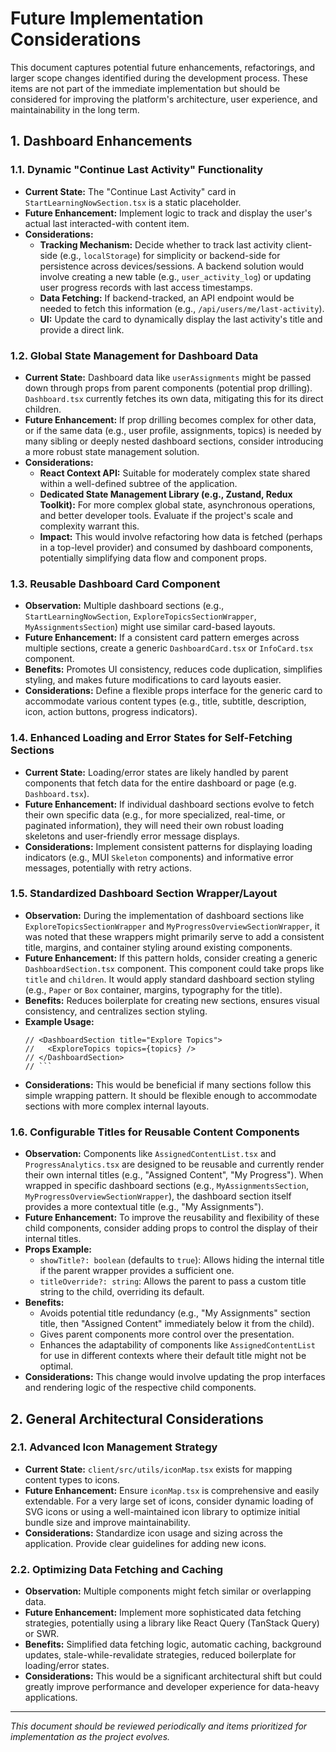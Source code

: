 # Future Implementation Considerations

This document captures potential future enhancements, refactorings, and larger scope changes identified during the development process. These items are not part of the immediate implementation but should be considered for improving the platform's architecture, user experience, and maintainability in the long term.

## 1. Dashboard Enhancements

### 1.1. Dynamic "Continue Last Activity" Functionality
*   **Current State:** The "Continue Last Activity" card in `StartLearningNowSection.tsx` is a static placeholder.
*   **Future Enhancement:** Implement logic to track and display the user's actual last interacted-with content item.
*   **Considerations:**
    *   **Tracking Mechanism:** Decide whether to track last activity client-side (e.g., `localStorage`) for simplicity or backend-side for persistence across devices/sessions. A backend solution would involve creating a new table (e.g., `user_activity_log`) or updating user progress records with last access timestamps.
    *   **Data Fetching:** If backend-tracked, an API endpoint would be needed to fetch this information (e.g., `/api/users/me/last-activity`).
    *   **UI:** Update the card to dynamically display the last activity's title and provide a direct link.

### 1.2. Global State Management for Dashboard Data
*   **Current State:** Dashboard data like `userAssignments` might be passed down through props from parent components (potential prop drilling). `Dashboard.tsx` currently fetches its own data, mitigating this for its direct children.
*   **Future Enhancement:** If prop drilling becomes complex for other data, or if the same data (e.g., user profile, assignments, topics) is needed by many sibling or deeply nested dashboard sections, consider introducing a more robust state management solution.
*   **Considerations:**
    *   **React Context API:** Suitable for moderately complex state shared within a well-defined subtree of the application.
    *   **Dedicated State Management Library (e.g., Zustand, Redux Toolkit):** For more complex global state, asynchronous operations, and better developer tools. Evaluate if the project's scale and complexity warrant this.
    *   **Impact:** This would involve refactoring how data is fetched (perhaps in a top-level provider) and consumed by dashboard components, potentially simplifying data flow and component props.

### 1.3. Reusable Dashboard Card Component
*   **Observation:** Multiple dashboard sections (e.g., `StartLearningNowSection`, `ExploreTopicsSectionWrapper`, `MyAssignmentsSection`) might use similar card-based layouts.
*   **Future Enhancement:** If a consistent card pattern emerges across multiple sections, create a generic `DashboardCard.tsx` or `InfoCard.tsx` component.
*   **Benefits:** Promotes UI consistency, reduces code duplication, simplifies styling, and makes future modifications to card layouts easier.
*   **Considerations:** Define a flexible props interface for the generic card to accommodate various content types (e.g., title, subtitle, description, icon, action buttons, progress indicators).

### 1.4. Enhanced Loading and Error States for Self-Fetching Sections
*   **Current State:** Loading/error states are likely handled by parent components that fetch data for the entire dashboard or page (e.g. `Dashboard.tsx`).
*   **Future Enhancement:** If individual dashboard sections evolve to fetch their own specific data (e.g., for more specialized, real-time, or paginated information), they will need their own robust loading skeletons and user-friendly error message displays.
*   **Considerations:** Implement consistent patterns for displaying loading indicators (e.g., MUI `Skeleton` components) and informative error messages, potentially with retry actions.

### 1.5. Standardized Dashboard Section Wrapper/Layout
*   **Observation:** During the implementation of dashboard sections like `ExploreTopicsSectionWrapper` and `MyProgressOverviewSectionWrapper`, it was noted that these wrappers might primarily serve to add a consistent title, margins, and container styling around existing components.
*   **Future Enhancement:** If this pattern holds, consider creating a generic `DashboardSection.tsx` component. This component could take props like `title` and `children`. It would apply standard dashboard section styling (e.g., `Paper` or `Box` container, margins, typography for the title).
*   **Benefits:** Reduces boilerplate for creating new sections, ensures visual consistency, and centralizes section styling.
*   **Example Usage:**
    ```tsx
    // <DashboardSection title="Explore Topics">
    //   <ExploreTopics topics={topics} />
    // </DashboardSection>
    // ```
*   **Considerations:** This would be beneficial if many sections follow this simple wrapping pattern. It should be flexible enough to accommodate sections with more complex internal layouts.

### 1.6. Configurable Titles for Reusable Content Components
*   **Observation:** Components like `AssignedContentList.tsx` and `ProgressAnalytics.tsx` are designed to be reusable and currently render their own internal titles (e.g., "Assigned Content", "My Progress"). When wrapped in specific dashboard sections (e.g., `MyAssignmentsSection`, `MyProgressOverviewSectionWrapper`), the dashboard section itself provides a more contextual title (e.g., "My Assignments").
*   **Future Enhancement:** To improve the reusability and flexibility of these child components, consider adding props to control the display of their internal titles.
*   **Props Example:**
    *   `showTitle?: boolean` (defaults to `true`): Allows hiding the internal title if the parent wrapper provides a sufficient one.
    *   `titleOverride?: string`: Allows the parent to pass a custom title string to the child, overriding its default.
*   **Benefits:**
    *   Avoids potential title redundancy (e.g., "My Assignments" section title, then "Assigned Content" immediately below it from the child).
    *   Gives parent components more control over the presentation.
    *   Enhances the adaptability of components like `AssignedContentList` for use in different contexts where their default title might not be optimal.
*   **Considerations:** This change would involve updating the prop interfaces and rendering logic of the respective child components.

## 2. General Architectural Considerations

### 2.1. Advanced Icon Management Strategy
*   **Current State:** `client/src/utils/iconMap.tsx` exists for mapping content types to icons.
*   **Future Enhancement:** Ensure `iconMap.tsx` is comprehensive and easily extendable. For a very large set of icons, consider dynamic loading of SVG icons or using a well-maintained icon library to optimize initial bundle size and improve maintainability.
*   **Considerations:** Standardize icon usage and sizing across the application. Provide clear guidelines for adding new icons.

### 2.2. Optimizing Data Fetching and Caching
*   **Observation:** Multiple components might fetch similar or overlapping data.
*   **Future Enhancement:** Implement more sophisticated data fetching strategies, potentially using a library like React Query (TanStack Query) or SWR.
*   **Benefits:** Simplified data fetching logic, automatic caching, background updates, stale-while-revalidate strategies, reduced boilerplate for loading/error states.
*   **Considerations:** This would be a significant architectural shift but could greatly improve performance and developer experience for data-heavy applications.

---

*This document should be reviewed periodically and items prioritized for implementation as the project evolves.*
